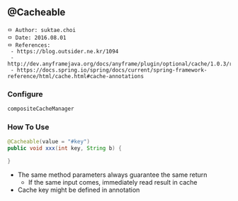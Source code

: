 ## @Cacheable

```
ㅁ Author: suktae.choi
ㅁ Date: 2016.08.01
ㅁ References:
 - https://blog.outsider.ne.kr/1094
 - http://dev.anyframejava.org/docs/anyframe/plugin/optional/cache/1.0.3/reference/html/ch01.html
 - https://docs.spring.io/spring/docs/current/spring-framework-reference/html/cache.html#cache-annotations
```

### Configure
```xml
compositeCacheManager

```

### How To Use
```java
@Cacheable(value = "#key")
public void xxx(int key, String b) {

}

```

- The same method parameters always guarantee the same return
  - If the same input comes, immediately read result in cache
- Cache key might be defined in annotation
